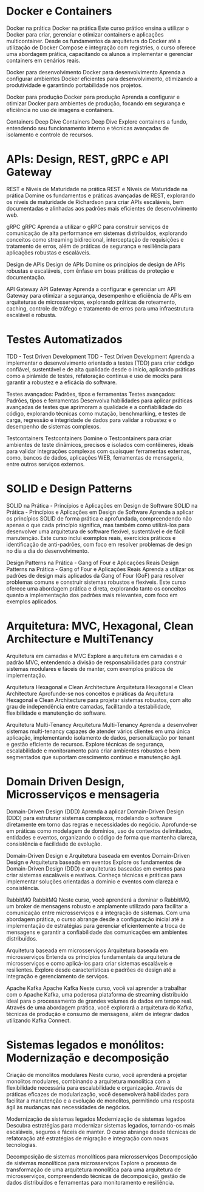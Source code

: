 # Docker e Containers
Docker na prática
Docker na prática
Este curso prático ensina a utilizar o Docker para criar, gerenciar e otimizar containers e aplicações multicontainer. Desde os fundamentos da arquitetura do Docker até a utilização de Docker Compose e integração com registries, o curso oferece uma abordagem prática, capacitando os alunos a implementar e gerenciar containers em cenários reais.

Docker para desenvolvimento
Docker para desenvolvimento
Aprenda a configurar ambientes Docker eficientes para desenvolvimento, otimizando a produtividade e garantindo portabilidade nos projetos.

Docker para produção
Docker para produção
Aprenda a configurar e otimizar Docker para ambientes de produção, focando em segurança e eficiência no uso de imagens e containers.

Containers Deep Dive
Containers Deep Dive
Explore containers a fundo, entendendo seu funcionamento interno e técnicas avançadas de isolamento e controle de recursos.

# APIs: Design, REST, gRPC e API Gateway
REST e Níveis de Maturidade na prática
REST e Níveis de Maturidade na prática
Domine os fundamentos e práticas avançadas de REST, explorando os níveis de maturidade de Richardson para criar APIs escaláveis, bem documentadas e alinhadas aos padrões mais eficientes de desenvolvimento web.

gRPC
gRPC
Aprenda a utilizar o gRPC para construir serviços de comunicação de alta performance em sistemas distribuídos, explorando conceitos como streaming bidirecional, interceptação de requisições e tratamento de erros, além de práticas de segurança e resiliência para aplicações robustas e escaláveis.

Design de APIs
Design de APIs
Domine os princípios de design de APIs robustas e escaláveis, com ênfase em boas práticas de proteção e documentação.

API Gateway
API Gateway
Aprenda a configurar e gerenciar um API Gateway para otimizar a segurança, desempenho e eficiência de APIs em arquiteturas de microsserviços, explorando práticas de roteamento, caching, controle de tráfego e tratamento de erros para uma infraestrutura escalável e robusta.

# Testes Automatizados
TDD - Test Driven Development
TDD - Test Driven Development
Aprenda a implementar o desenvolvimento orientado a testes (TDD) para criar código confiável, sustentável e de alta qualidade desde o início, aplicando práticas como a pirâmide de testes, refatoração contínua e uso de mocks para garantir a robustez e a eficácia do software.

Testes avançados: Padrões, tipos e ferramentas
Testes avançados: Padrões, tipos e ferramentas
Desenvolva habilidades para aplicar práticas avançadas de testes que aprimoram a qualidade e a confiabilidade do código, explorando técnicas como mutação, benchmarking, e testes de carga, regressão e integridade de dados para validar a robustez e o desempenho de sistemas complexos.

Testcontainers
Testcontainers
Domine o Testcontainers para criar ambientes de teste dinâmicos, precisos e isolados com contêineres, ideais para validar integrações complexas com quaisquer ferramentas externas, como, bancos de dados, aplicações WEB, ferramentas de mensageria, entre outros serviços externos.

# SOLID e Design Patterns
SOLID na Prática - Princípios e Aplicações em  Design de Software
SOLID na Prática - Princípios e Aplicações em Design de Software
Aprenda a aplicar os princípios SOLID de forma prática e aprofundada, compreendendo não apenas o que cada princípio significa, mas também como utilizá-los para desenvolver uma arquitetura de software flexível, sustentável e de fácil manutenção. Este curso inclui exemplos reais, exercícios práticos e identificação de anti-padrões, com foco em resolver problemas de design no dia a dia do desenvolvimento.

Design Patterns na Prática - Gang of Four e Aplicações Reais
Design Patterns na Prática - Gang of Four e Aplicações Reais
Aprenda a utilizar os padrões de design mais aplicados da Gang of Four (GoF) para resolver problemas comuns e construir sistemas robustos e flexíveis. Este curso oferece uma abordagem prática e direta, explorando tanto os conceitos quanto a implementação dos padrões mais relevantes, com foco em exemplos aplicados.

# Arquitetura: MVC, Hexagonal, Clean Architecture e MultiTenancy
Arquitetura em camadas e MVC
Explore a arquitetura em camadas e o padrão MVC, entendendo a divisão de responsabilidades para construir sistemas modulares e fáceis de manter, com exemplos práticos de implementação.

Arquitetura Hexagonal e Clean Architecture
Arquitetura Hexagonal e Clean Architecture
Aprofunde-se nos conceitos e práticas da Arquitetura Hexagonal e Clean Architecture para projetar sistemas robustos, com alto grau de independência entre camadas, facilitando a testabilidade, flexibilidade e manutenção do software.

Arquitetura Multi-Tenancy
Arquitetura Multi-Tenancy
Aprenda a desenvolver sistemas multi-tenancy capazes de atender vários clientes em uma única aplicação, implementando isolamento de dados, personalização por tenant e gestão eficiente de recursos. Explore técnicas de segurança, escalabilidade e monitoramento para criar ambientes robustos e bem segmentados que suportam crescimento contínuo e manutenção ágil.

# Domain Driven Design, Microsserviços e mensageria
Domain-Driven Design (DDD)
Aprenda a aplicar Domain-Driven Design (DDD) para estruturar sistemas complexos, modelando o software diretamente em torno das regras e necessidades do negócio. Aprofunde-se em práticas como modelagem de domínios, uso de contextos delimitados, entidades e eventos, organizando o código de forma que mantenha clareza, consistência e facilidade de evolução.

Domain-Driven Design e Arquitetura baseada em eventos
Domain-Driven Design e Arquitetura baseada em eventos
Explore os fundamentos de Domain-Driven Design (DDD) e arquiteturas baseadas em eventos para criar sistemas escaláveis e reativos. Conheça técnicas e práticas para implementar soluções orientadas a domínio e eventos com clareza e consistência.

RabbitMQ
RabbitMQ
Neste curso, você aprenderá a dominar o RabbitMQ, um broker de mensagens robusto e amplamente utilizado para facilitar a comunicação entre microsserviços e a integração de sistemas. Com uma abordagem prática, o curso abrange desde a configuração inicial até a implementação de estratégias para gerenciar eficientemente a troca de mensagens e garantir a confiabilidade das comunicações em ambientes distribuídos.

Arquitetura baseada em microsserviços
Arquitetura baseada em microsserviços
Entenda os princípios fundamentais da arquitetura de microsserviços e como aplicá-los para criar sistemas escaláveis e resilientes. Explore desde características e padrões de design até a integração e gerenciamento de serviços.

Apache Kafka
Apache Kafka
Neste curso, você vai aprender a trabalhar com o Apache Kafka, uma poderosa plataforma de streaming distribuído ideal para o processamento de grandes volumes de dados em tempo real. Através de uma abordagem prática, você explorará a arquitetura do Kafka, técnicas de produção e consumo de mensagens, além de integrar dados utilizando Kafka Connect.

# Sistemas legados e monólitos: Modernização e decomposição
Criação de monolitos modulares
Neste curso, você aprenderá a projetar monolitos modulares, combinando a arquitetura monolítica com a flexibilidade necessária para escalabilidade e organização. Através de práticas eficazes de modularização, você desenvolverá habilidades para facilitar a manutenção e a evolução de monolitos, permitindo uma resposta ágil às mudanças nas necessidades de negócios.

Modernização de sistemas legados
Modernização de sistemas legados
Descubra estratégias para modernizar sistemas legados, tornando-os mais escaláveis, seguros e fáceis de manter. O curso abrange desde técnicas de refatoração até estratégias de migração e integração com novas tecnologias.

Decomposição de sistemas monolíticos para microsserviços
Decomposição de sistemas monolíticos para microsserviços
Explore o processo de transformação de uma arquitetura monolítica para uma arquitetura de microsserviços, compreendendo técnicas de decomposição, gestão de dados distribuídos e ferramentas para monitoramento e resiliência.

